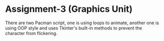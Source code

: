 # Assignment-3 (Graphics Unit)

There are two Pacman script, one is using loops to animate, another one is using OOP style and uses Tkinter's built-in methods to prevent the character from flickering.
